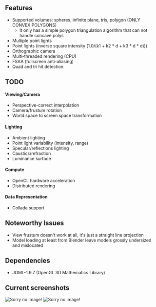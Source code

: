## Features

- Supported volumes: spheres, infinite plane, tris, polygon (ONLY CONVEX POLYGONS)
	- It only has a simple polygon triangulation algorithm that can not handle concave polys
- Multiple point lights
- Point lights (inverse square intensity (1.0/(k1 + k2 * d + k3 * d * d)))
- Orthographic camera
- Multi-threaded rendering (CPU)
- FSAA (fullscreen anti-aliasing)
- Quad and tri hit detection

## TODO

#### Viewing/Camera

- Perspective-correct interpolation
- Camera/frustum rotation
- World space to screen space transformation

#### Lighting

- Ambient lighting
- Point light variability (intensity, range)
- Specular/reflections lighting
- Caustics/refraction
- Luminance surface

#### Compute

- OpenCL hardware acceleration
- Distributed rendering

#### Data Representation

- Collada support

## Noteworthy Issues

- View frustum doesn't work at all, it's just a straight line projection
- Model loading at least from Blender leave models grossly undersized and mislocated

## Dependencies 

- JOML-1.9.7 (OpenGL 3D Mathematics Library)

## Current screenshots

![Sorry no image!](https://i.imgur.com/FZ31gZj.png)
![Sorry no image!](https://i.imgur.com/22EYPiO.png)